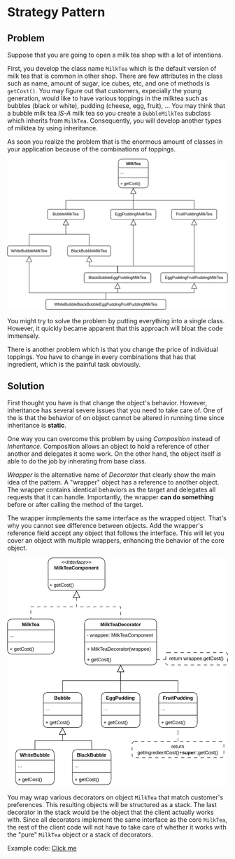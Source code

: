 # Strategy Pattern

## Problem
Suppose that you are going to open a milk tea shop with a lot of intentions.

First, you develop the class name `MilkTea` which is the default version of milk tea that is common in other shop. There are few attributes in the class such as name, amount of sugar, ice cubes, etc, and one of methods is `getCost()`. You may figure out that customers, expecially the young generation, would like to have various toppings in the milktea such as bubbles (black or white), pudding (cheese, egg, fruit), ... You may think that a bubble milk tea *IS-A* milk tea so you create a `BubbleMilkTea` subclass which inherits from `MilkTea`. Consequently, you will develop another types of milktea by using inheritance.

As soon you realize the problem that is the enormous amount of classes in your application because of the combinations of toppings.

![Combinatorial explosion of subclasses](img/Explode.png)

You might try to solve the problem by putting everything into a single class. However, it quickly became apparent that this approach will bloat the code immensely.

There is another problem which is that you change the price of individual toppings. You have to change in every combinations that has that ingredient, which is the painful task obviously.

## Solution

First thought you have is that change the object's behavior. However, inheritance has several severe issues that you need to take care of. One of the is that the behavior of on object cannot be altered in running time since inheritance is **static**.

One way you can overcome this problem by using *Composition* instead of *Inheritance*. Composition allows an object to hold a reference of other another and delegates it some work. On the other hand, the object itself *is* able to do the job by inherating from base class.

*Wrapper* is the alternative name of *Decorator* that clearly show the main idea of the pattern. A "wrapper" object has a reference to another object.
The wrapper contains identical behaviors as the target and delegates all requests that it can handle. Importantly, the wrapper **can do something** before or after calling the method of the target.

The wrapper inmplements the same interface as the wrapped object. That's why you cannot see difference between objects. Add the wrapper's reference field accept any object that follows the interface. This will let you cover an object with multiple wrappers, enhancing the behavior of the core object.

![Toppings become decorators.](img/Decorator_Milktea.png)

You may wrap various decorators on object `MilkTea` that match customer's preferences. This resulting objects will be structured as a stack. The last decorator in the stack would be the object that the client actually works with. Since all decorators implement the same interface as the core `MilkTea`, the rest of the client code will not have to take care of whether it works with the "pure" `MilkTea` object or a stack of decorators.


Example code: [Click me](Structural/Decorator/code.cpp)
